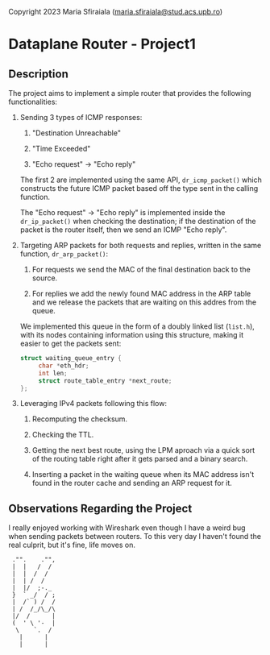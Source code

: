 Copyright 2023 Maria Sfiraiala (maria.sfiraiala@stud.acs.upb.ro)

# Dataplane Router - Project1

## Description

The project aims to implement a simple router that provides the following functionalities:

1. Sending 3 types of ICMP responses:

   1. "Destination Unreachable"
 
   1. "Time Exceeded"

   1. "Echo request" &rarr; "Echo reply"

   The first 2 are implemented using the same API, `dr_icmp_packet()` which constructs the future ICMP packet based off the type sent in the calling function.

   The "Echo request" &rarr; "Echo reply" is implemented inside the `dr_ip_packet()` when checking the destination; if the destination of the packet is the router itself, then we send an ICMP "Echo reply".

1. Targeting ARP packets for both requests and replies, written in the same function, `dr_arp_packet()`:

   1. For requests we send the MAC of the final destination back to the source.

   1. For replies we add the newly found MAC address in the ARP table and we release the packets that are waiting on this addres from the queue.

   We implemented this queue in the form of a doubly linked list (`list.h`), with its nodes containing information using this structure, making it easier to get the packets sent:

   ```C
   struct waiting_queue_entry {
        char *eth_hdr;
        int len;
        struct route_table_entry *next_route;
   };
   ```

1. Leveraging IPv4 packets following this flow:

   1. Recomputing the checksum.

   1. Checking the TTL.

   1. Getting the next best route, using the LPM aproach via a quick sort of the routing table right after it gets parsed and a binary search.

   1. Inserting a packet in the waiting queue when its MAC address isn't found in the router cache and sending an ARP request for it.

## Observations Regarding the Project

I really enjoyed working with Wireshark even though I have a weird bug when sending packets between routers.
To this very day I haven't found the real culprit, but it's fine, life moves on.

<p style="text-align: center">

     ."".    ."",
     |  |   /  /
     |  |  /  /
     |  | /  /
     |  |/  ;-._
     }  ` _/  / ;
     |  /` ) /  /
     | /  /_/\_/\
     |/  /      |
     (  ' \ '-  |
      \    `.  /
       |      |
       |      |
</p>
